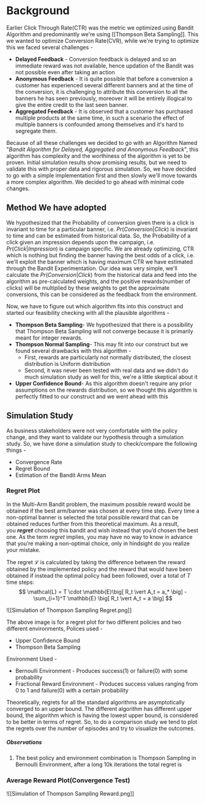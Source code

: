 # Background
Earlier Click Through Rate(CTR) was the metric we optimized using Bandit Algorithm and predominantly we're using [[Thompson Beta Sampling]]. This we wanted to optimize Conversion Rate(CVR), while we're trying to optimize this we faced several challenges - 

- **Delayed Feedback** - Conversion feedback is delayed and so an immediate reward was not available, hence updation of the Bandit was not possible even after taking an action
- **Anonymous Feedback** - It is quite possible that before a conversion a customer has experienced several different banners and at the time of the conversion, it is challenging to attribute this conversion to all the banners he has seen previously, moreover it will be entirely illogical to give the entire credit to the last seen banner.
- **Aggregated Feedback** - It is observed that a customer has purchased multiple products at the same time, in such a scenario the effect of multiple banners is confounded among themselves and it's hard to segregate them.

Because of all these challenges we decided to go with an Algorithm Named "_Bandit Algorithm for Delayed, Aggregated and Anonymous Feedback_", this algorithm has complexity and the worthiness of the algorithm is yet to be proven. Initial simulation results show promising results, but we need to validate this with proper data and rigorous simulation. So, we have decided to go with a simple implementation first and then slowly we'll move towards a more complex algorithm. We decided to go ahead with minimal code changes.

## Method We have adopted
We hypothesized that the Probability of conversion given there is a click is invariant to time for a particular banner, i.e. $Pr(Conversion \vert Click)$ is invariant to time and can be estimated from historical data. So, the Probability of a click given an impression depends upon the campaign, i.e. $Pr(Click \vert Impression)$ is campaign specific. We are already optimizing, CTR which is nothing but finding the banner having the best odds of a click, i.e. we'll exploit the banner which is having maximum CTR we have estimated through the Bandit Experimentation. Our idea was very simple, we'll calculate the $Pr(Conversion \vert Click)$ from the historical data and feed into the algorithm as pre-calculated weights, and the positive rewards(number of clicks) will be multiplied by these weights to get the approximate conversions, this can be considered as the feedback from the environment.


Now, we have to figure out which algorithm fits into this construct and started our feasibility checking with all the plausible algorithms - 

- **Thompson Beta Sampling**- We hypothesized that there is a possibility that Thompson Beta Sampling will not converge because it is primarily meant for integer rewards.
- **Thompson Normal Sampling**- This may fit into our construct but we found several drawbacks with this algorithm - 
	- First, rewards are particularly not normally distributed, the closest distribution is Uniform distribution
	- Second, it was never been tested with real data and we didn't do much simulation study as well for this, we're a little skeptical about it
- **Upper Confidence Bound**- As this algorithm doesn't require any prior assumptions on the rewards distribution, so we thought this algorithm is perfectly fitted to our construct and we went ahead with this

## Simulation Study
As business stakeholders were not very comfortable with the policy change, and they want to validate our hypothesis through a simulation study. So, we have done a simulation study to check/compare the following things - 
- Convergence Rate
- Regret Bound
- Estimation of the Bandit Arms Mean

### Regret Plot

In the Multi-Arm Bandit problem, the maximum possible reward would be obtained if the best arm/banner was chosen at every time step. Every time a non-optimal banner is selected the total possible reward that can be obtained reduces further from this theoretical maximum. As a result, you **_regret_** choosing this bandit and wish instead that you’d chosen the best one. As the term _regret_ implies, you may have no way to know in advance that you’re making a non-optimal choice, only in hindsight do you realize your mistake.

The regret $\mathcal{L}$ is calculated by taking the difference between the reward obtained by the implemented policy and the reward that would have been obtained if instead the optimal policy had been followed, over a total of $T$ time steps:
$$
\mathcal{L} = T \cdot \mathbb{E}\big[ R_t \vert A_t = a_* \big] - \sum_{i=1}^T \mathbb{E} \big[ R_t \vert A_t = a \big]
$$

![[Simulation of Thompson Sampling Regret.png]]

The above image is for a regret plot for two different policies and two different environments, 
Polices used - 
- Upper Confidence Bound
- Thompson Beta Sampling

Environment Used - 
- Bernoulli Environment - Produces success(1) or failure(0) with some probability
- Fractional Reward Environment - Produces success values ranging from 0 to 1 and failure(0) with a certain probability

Theoretically, regrets for all the standard algorithms are asymptotically converged to an upper bound. The different algorithm has different upper bound, the algorithm which is having the lowest upper bound, is considered to be better in terms of regret. So, to do a comparison study we tend to plot the regrets over the number of episodes and try to visualize the outcomes.

##### Observations
1. The best policy and environment combination is Thompson Sampling in Bernoulli Environment, after a long 10k iterations the total regret is 



### Average Reward Plot(Convergence Test)

![[Simulation of Thompson Sampling Reward.png]]

